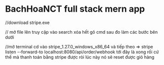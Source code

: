 # BachHoaNCT full stack mern app

//download stripe.exe

// mở file lên truy cập vào search xóa hết gõ cmd sau đo làm các bước bên dưới

//mở terminal cd vào stripe\_1.27.0\_windows\_x86\_64 và tiếp theo => stripe listen --forward-to localhost:8080/api/order/webhook
tới đây là xong rồi cứ thế mà thanh toán bằng stripe được ròi lúc này nó sẽ reset được giỏ hàng


